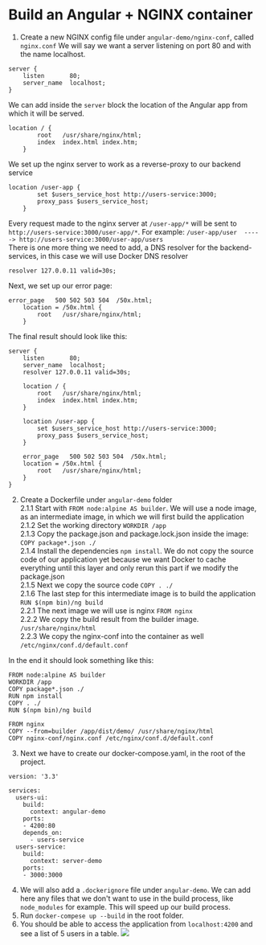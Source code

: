 # Build an Angular + NGINX container

1. Create a new NGINX config file under `angular-demo/nginx-conf`, called `nginx.conf`
We will say we want a server listening on port 80 and with the name localhost. 
```
server {
    listen       80;
    server_name  localhost;
}
```

We can add inside the `server` block the location of the Angular app from which it will be served. 
```
location / {
        root   /usr/share/nginx/html;
        index  index.html index.htm;
    }
```

We set up the nginx server to work as a reverse-proxy to our backend service
```
location /user-app {
        set $users_service_host http://users-service:3000;
        proxy_pass $users_service_host;
    }
```
Every request made to the nginx server at `/user-app/*` will be sent to `http://users-service:3000/user-app/*`. For example: `/user-app/user  -----> http://users-service:3000/user-app/users`   
There is one more thing we need to add, a DNS resolver for the backend-services, in this case we will use Docker DNS resolver
```
resolver 127.0.0.11 valid=30s;
```
Next, we set up our error page:
```
error_page   500 502 503 504  /50x.html;
    location = /50x.html {
        root   /usr/share/nginx/html;
    }
```

The final result should look like this:
```
server {
    listen       80;
    server_name  localhost;
    resolver 127.0.0.11 valid=30s;

    location / {
        root   /usr/share/nginx/html;
        index  index.html index.htm;
    }

    location /user-app {
        set $users_service_host http://users-service:3000;
        proxy_pass $users_service_host;
    }

    error_page   500 502 503 504  /50x.html;
    location = /50x.html {
        root   /usr/share/nginx/html;
    }
}

```



2. Create a Dockerfile under `angular-demo` folder  
2.1.1 Start with `FROM node:alpine AS builder`. We will use a node image, as an intermediate image, in which we will first build the application  
2.1.2 Set the working directory `WORKDIR /app`  
2.1.3 Copy the package.json and package.lock.json inside the image: `COPY package*.json ./`  
2.1.4 Install the dependencies `npm install`. We do not copy the source code of our application yet because we want Docker to cache everything until this layer and only rerun this part if we modify the package.json  
2.1.5 Next we copy the source code `COPY . ./`  
2.1.6 The last step for this intermediate image is to build the application `RUN $(npm bin)/ng build`  
2.2.1 The next image we will use is nginx `FROM nginx`  
2.2.2 We copy the build result from the builder image. `/usr/share/nginx/html`  
2.2.3 We copy the nginx-conf into the container as well `/etc/nginx/conf.d/default.conf`  

In the end it should look something like this:
```
FROM node:alpine AS builder
WORKDIR /app
COPY package*.json ./
RUN npm install
COPY . ./
RUN $(npm bin)/ng build

FROM nginx
COPY --from=builder /app/dist/demo/ /usr/share/nginx/html
COPY nginx-conf/nginx.conf /etc/nginx/conf.d/default.conf

```


3. Next we have to create our docker-compose.yaml, in the root of the project. 
```
version: '3.3'

services:
  users-ui:
    build: 
      context: angular-demo
    ports:
    - 4200:80
    depends_on: 
      - users-service
  users-service:
    build: 
      context: server-demo
    ports:
    - 3000:3000

```

4. We will also add a `.dockerignore` file under `angular-demo`. We can add here any files that we don't want to use in the build process, like `node_modules` for example. This will speed up our build process.  
5. Run `docker-compese up --build` in the root folder. 
6. You should be able to access the application from `localhost:4200` and see a list of 5 users in a table. 
![](https://i.ibb.co/wc5jK4x/angular-nginx.png)


